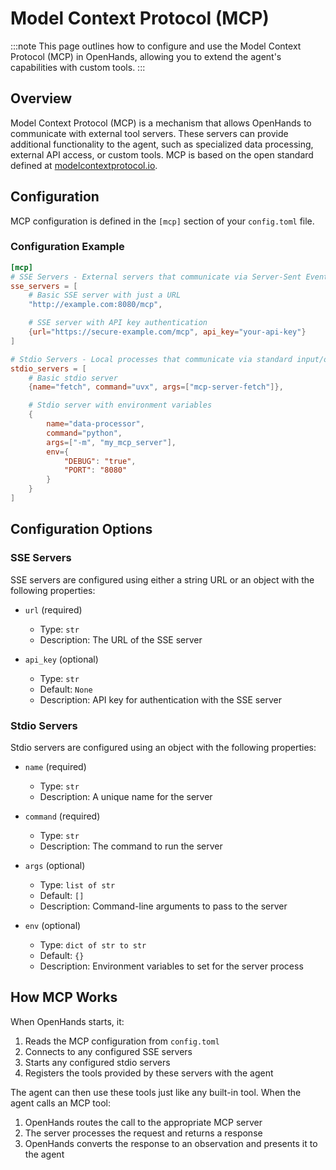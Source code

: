 # Model Context Protocol (MCP)

:::note
This page outlines how to configure and use the Model Context Protocol (MCP) in OpenHands, allowing you to extend the agent's capabilities with custom tools.
:::

## Overview

Model Context Protocol (MCP) is a mechanism that allows OpenHands to communicate with external tool servers. These servers can provide additional functionality to the agent, such as specialized data processing, external API access, or custom tools. MCP is based on the open standard defined at [modelcontextprotocol.io](https://modelcontextprotocol.io).

## Configuration

MCP configuration is defined in the `[mcp]` section of your `config.toml` file.

### Configuration Example

```toml
[mcp]
# SSE Servers - External servers that communicate via Server-Sent Events
sse_servers = [
    # Basic SSE server with just a URL
    "http://example.com:8080/mcp",

    # SSE server with API key authentication
    {url="https://secure-example.com/mcp", api_key="your-api-key"}
]

# Stdio Servers - Local processes that communicate via standard input/output
stdio_servers = [
    # Basic stdio server
    {name="fetch", command="uvx", args=["mcp-server-fetch"]},

    # Stdio server with environment variables
    {
        name="data-processor",
        command="python",
        args=["-m", "my_mcp_server"],
        env={
            "DEBUG": "true",
            "PORT": "8080"
        }
    }
]
```

## Configuration Options

### SSE Servers

SSE servers are configured using either a string URL or an object with the following properties:

- `url` (required)
  - Type: `str`
  - Description: The URL of the SSE server

- `api_key` (optional)
  - Type: `str`
  - Default: `None`
  - Description: API key for authentication with the SSE server

### Stdio Servers

Stdio servers are configured using an object with the following properties:

- `name` (required)
  - Type: `str`
  - Description: A unique name for the server

- `command` (required)
  - Type: `str`
  - Description: The command to run the server

- `args` (optional)
  - Type: `list of str`
  - Default: `[]`
  - Description: Command-line arguments to pass to the server

- `env` (optional)
  - Type: `dict of str to str`
  - Default: `{}`
  - Description: Environment variables to set for the server process

## How MCP Works

When OpenHands starts, it:

1. Reads the MCP configuration from `config.toml`
2. Connects to any configured SSE servers
3. Starts any configured stdio servers
4. Registers the tools provided by these servers with the agent

The agent can then use these tools just like any built-in tool. When the agent calls an MCP tool:

1. OpenHands routes the call to the appropriate MCP server
2. The server processes the request and returns a response
3. OpenHands converts the response to an observation and presents it to the agent
